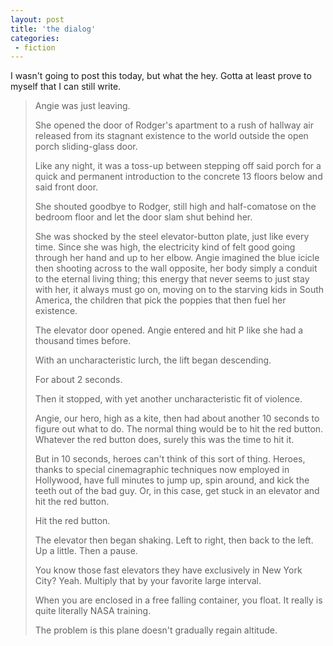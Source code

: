 ```yaml
---
layout: post
title: 'the dialog'
categories:
 - fiction
---
```


I wasn't going to post this today, but what the hey. Gotta at least prove to myself that I can still write.

<blockquote>Angie was just leaving.



She opened the door of Rodger's apartment to a rush of hallway air released from its stagnant existence to the world outside the open porch sliding-glass door.



Like any night, it was a toss-up between stepping off said porch for a quick and permanent introduction to the concrete 13 floors below and said front door.



She shouted goodbye to Rodger, still high and half-comatose on the bedroom floor and let the door slam shut behind her.



She was shocked by the steel elevator-button plate, just like every time. Since she was high, the electricity kind of felt good going through her hand and up to her elbow. Angie imagined the blue icicle then shooting across to the wall opposite, her body simply a conduit to the eternal living thing; this energy that never seems to just stay with her, it always must go on, moving on to the starving kids in South America, the children that pick the poppies that then fuel her existence.



The elevator door opened. Angie entered and hit P like she had a thousand times before.



With an uncharacteristic lurch, the lift began descending.



For about 2 seconds.



Then it stopped, with yet another uncharacteristic fit of violence.



Angie, our hero, high as a kite, then had about another 10 seconds to figure out what to do. The normal thing would be to hit the red button. Whatever the red button does, surely this was the time to hit it.



But in 10 seconds, heroes can't think of this sort of thing. Heroes, thanks to special cinemagraphic techniques now employed in Hollywood, have full minutes to jump up, spin around, and kick the teeth out of the bad guy. Or, in this case, get stuck in an elevator and hit the red button.



Hit the red button.



The elevator then began shaking. Left to right, then back to the left. Up a little. Then a pause.



You know those fast elevators they have exclusively in New York City? Yeah. Multiply that by your favorite large interval.



When you are enclosed in a free falling container, you float. It really is quite literally NASA training.



The problem is this plane doesn't gradually regain altitude.</blockquote>